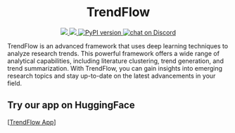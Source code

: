 

<h1 align='center'> TrendFlow</h1>

<p align='center'>
<a href = "https://github.com/leoxiang66/research-trends-analysis">
<img src="https://img.shields.io/github/stars/leoxiang66/research-trends-analysis.svg?style=social">
</a>
<a href = "https://leoxiang66.github.io/research-trends-analysis/"><img src="https://img.shields.io/website?label=documentation&up_message=online&url=https://leoxiang66.github.io/research-trends-analysis/"> </a>
<a href="https://pypi.org/project/TrendFlow/"><img src="https://badge.fury.io/py/trendflow.svg" alt="PyPI version" /> </a>
<a href="https://discord.gg/P5Y3FHgHRz">
        <img alt="chat on Discord" src="https://img.shields.io/discord/1091063040662843565?logo=discord">
    </a>
</p>


TrendFlow is an advanced framework that uses deep learning techniques to analyze research trends. This powerful framework offers a wide range of analytical capabilities, including literature clustering, trend generation, and trend summarization. With TrendFlow, you can gain insights into emerging research topics and stay up-to-date on the latest advancements in your field.

## Try our app on HuggingFace
[[TrendFlow App](https://huggingface.co/spaces/Adapting/TrendFlow)]








